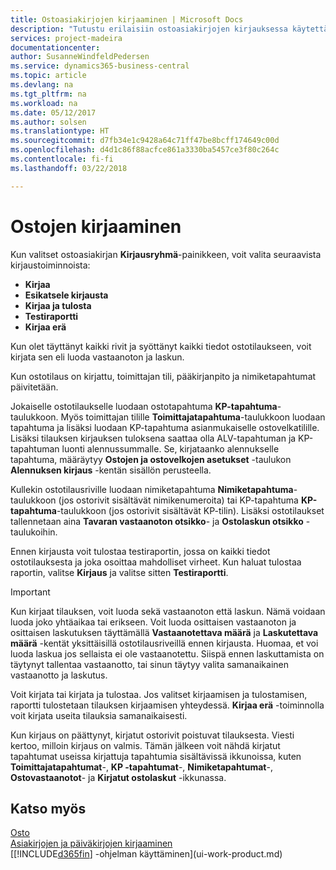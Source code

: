 ```yaml
---
title: Ostoasiakirjojen kirjaaminen | Microsoft Docs
description: "Tutustu erilaisiin ostoasiakirjojen kirjauksessa käytettäviin kirjaustoimintoihin."
services: project-madeira
documentationcenter: 
author: SusanneWindfeldPedersen
ms.service: dynamics365-business-central
ms.topic: article
ms.devlang: na
ms.tgt_pltfrm: na
ms.workload: na
ms.date: 05/12/2017
ms.author: solsen
ms.translationtype: HT
ms.sourcegitcommit: d7fb34e1c9428a64c71ff47be8bcff174649c00d
ms.openlocfilehash: d4d1c86f88acfce861a3330ba5457ce3f80c264c
ms.contentlocale: fi-fi
ms.lasthandoff: 03/22/2018

---
```

# <a name="posting-purchases"></a>Ostojen kirjaaminen
Kun valitset ostoasiakirjan **Kirjausryhmä**-painikkeen, voit valita seuraavista kirjaustoiminnoista:

* **Kirjaa**
* **Esikatsele kirjausta**
* **Kirjaa ja tulosta**
* **Testiraportti**
* **Kirjaa erä**

Kun olet täyttänyt kaikki rivit ja syöttänyt kaikki tiedot ostotilaukseen, voit kirjata sen eli luoda vastaanoton ja laskun.

Kun ostotilaus on kirjattu, toimittajan tili, pääkirjanpito ja nimiketapahtumat päivitetään.

Jokaiselle ostotilaukselle luodaan ostotapahtuma **KP-tapahtuma**-taulukkoon. Myös toimittajan tilille **Toimittajatapahtuma**-taulukkoon luodaan tapahtuma ja lisäksi luodaan KP-tapahtuma asianmukaiselle ostovelkatilille. Lisäksi tilauksen kirjauksen tuloksena saattaa olla ALV-tapahtuman ja KP-tapahtuman luonti alennussummalle. Se, kirjataanko alennukselle tapahtuma, määräytyy **Ostojen ja ostovelkojen asetukset** -taulukon **Alennuksen kirjaus** -kentän sisällön perusteella.

Kullekin ostotilausriville luodaan nimiketapahtuma **Nimiketapahtuma**-taulukkoon (jos ostorivit sisältävät nimikenumeroita) tai KP-tapahtuma **KP-tapahtuma**-taulukkoon (jos ostorivit sisältävät KP-tilin). Lisäksi ostotilaukset tallennetaan aina **Tavaran vastaanoton otsikko**- ja **Ostolaskun otsikko** -taulukoihin.

Ennen kirjausta voit tulostaa testiraportin, jossa on kaikki tiedot ostotilauksesta ja joka osoittaa mahdolliset virheet. Kun haluat tulostaa raportin, valitse **Kirjaus** ja valitse sitten **Testiraportti**.

> [!IMPORTANT]  
>   Kun kirjaat tilauksen, voit luoda sekä vastaanoton että laskun. Nämä voidaan luoda joko yhtäaikaa tai erikseen. Voit luoda osittaisen vastaanoton ja osittaisen laskutuksen täyttämällä **Vastaanotettava määrä** ja **Laskutettava määrä** -kentät yksittäisillä ostotilausriveillä ennen kirjausta. Huomaa, et voi luoda laskua jos sellaista ei ole vastaanotettu. Siispä ennen laskuttamista on täytynyt tallentaa vastaanotto, tai sinun täytyy valita samanaikainen vastaanotto ja laskutus.

Voit kirjata tai kirjata ja tulostaa. Jos valitset kirjaamisen ja tulostamisen, raportti tulostetaan tilauksen kirjaamisen yhteydessä. **Kirjaa erä** -toiminnolla voit kirjata useita tilauksia samanaikaisesti.

Kun kirjaus on päättynyt, kirjatut ostorivit poistuvat tilauksesta. Viesti kertoo, milloin kirjaus on valmis. Tämän jälkeen voit nähdä kirjatut tapahtumat useissa kirjattuja tapahtumia sisältävissä ikkunoissa, kuten **Toimittajatapahtumat**-, **KP -tapahtumat**-, **Nimiketapahtumat**-, **Ostovastaanotot**- ja **Kirjatut ostolaskut** -ikkunassa.

## <a name="see-also"></a>Katso myös
[Osto](purchasing-manage-purchasing.md)  
[Asiakirjojen ja päiväkirjojen kirjaaminen](ui-post-documents-journals.md)  
[[!INCLUDE[d365fin](includes/d365fin_md.md)] -ohjelman käyttäminen](ui-work-product.md)


